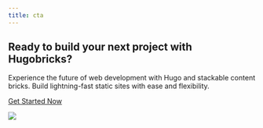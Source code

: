 ```yaml
---
title: cta
---
```

## Ready to build your next project with Hugobricks?

Experience the future of web development with Hugo and stackable content bricks. Build lightning-fast static sites with ease and flexibility.

[Get Started Now](/get-started/)

![](/uploads/brick_cta.png)